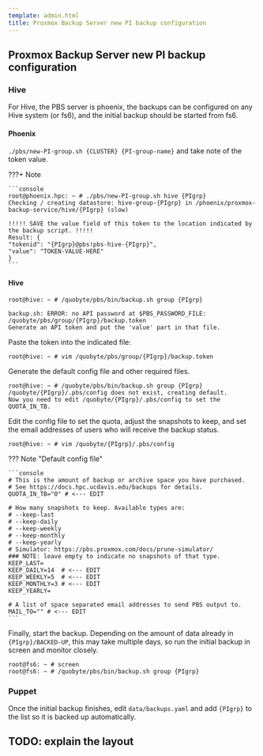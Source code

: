 ```yaml
---
template: admin.html
title: Proxmox Backup Server new PI backup configuration
---
```


## Proxmox Backup Server new PI backup configuration

### Hive

For Hive, the PBS server is phoenix, the backups can be configured on any Hive system (or fs6), and the initial backup
should be started from fs6.

#### Phoenix

`./pbs/new-PI-group.sh {CLUSTER} {PI-group-name}` and take note of the token value.

???+ Note

    ```console
    root@phoenix.hpc: ~ # ./pbs/new-PI-group.sh hive {PIgrp}
    Checking / creating datastore: hive-group-{PIgrp} in /phoenix/proxmox-backup-service/hive/{PIgrp} (slow)

    !!!!! SAVE the value field of this token to the location indicated by the backup script. !!!!!
    Result: {
    "tokenid": "{PIgrp}@pbs!pbs-hive-{PIgrp}",
    "value": "TOKEN-VALUE-HERE"
    }
    ```

#### Hive

```console
root@hive: ~ # /quobyte/pbs/bin/backup.sh group {PIgrp}

backup.sh: ERROR: no API password at $PBS_PASSWORD_FILE: /quobyte/pbs/group/{PIgrp}/backup.token
Generate an API token and put the 'value' part in that file.
```

Paste the token into the indicated file:

```console
root@hive: ~ # vim /quobyte/pbs/group/{PIgrp}/backup.token
```

Generate the default config file and other required files.

```console
root@hive: ~ # /quobyte/pbs/bin/backup.sh group {PIgrp}
/quobyte/{PIgrp}/.pbs/config does not exist, creating default.
Now you need to edit /quobyte/{PIgrp}/.pbs/config to set the QUOTA_IN_TB.
```

Edit the config file to set the quota, adjust the snapshots to keep, and set the email addresses of users who will
receive the backup status.

```console
root@hive: ~ # vim /quobyte/{PIgrp}/.pbs/config
```

??? Note "Default config file"

    ```console
    # This is the amount of backup or archive space you have purchased.
    # See https://docs.hpc.ucdavis.edu/backups for details.
    QUOTA_IN_TB="0" # <--- EDIT

    # How many snapshots to keep. Available types are:
    # --keep-last
    # --keep-daily
    # --keep-weekly
    # --keep-monthly
    # --keep-yearly
    # Simulator: https://pbs.proxmox.com/docs/prune-simulator/
    ### NOTE: leave empty to indicate no snapshots of that type.
    KEEP_LAST=
    KEEP_DAILY=14  # <--- EDIT
    KEEP_WEEKLY=5  # <--- EDIT
    KEEP_MONTHLY=3 # <--- EDIT
    KEEP_YEARLY=

    # A list of space separated email addresses to send PBS output to.
    MAIL_TO="" # <--- EDIT
    ```

Finally, start the backup. Depending on the amount of data already in `{PIgrp}/BACKED-UP`, this may take multiple days,
so run the initial backup in screen and monitor closely.

```console
root@fs6: ~ # screen
root@fs6: ~ # /quobyte/pbs/bin/backup.sh group {PIgrp}
```

### Puppet

Once the initial backup finishes, edit `data/backups.yaml` and add `{PIgrp}` to the list so it is backed up
automatically.

## TODO: explain the layout

